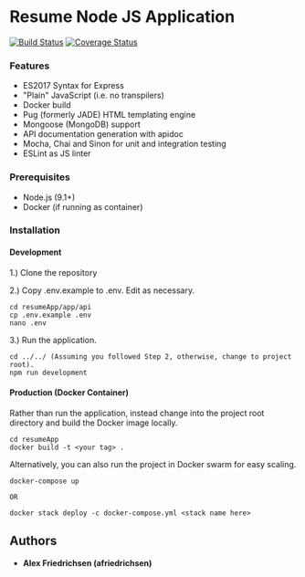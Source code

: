 # Resume Node JS Application
[![Build Status](https://travis-ci.org/afriedrichsen/resumeApp.svg?branch=master)](https://travis-ci.org/afriedrichsen/resumeApp)
[![Coverage Status](https://coveralls.io/repos/github/afriedrichsen/resumeApp/badge.svg?branch=master)](https://coveralls.io/github/afriedrichsen/resumeApp?branch=master)
### Features
* ES2017 Syntax for Express
* "Plain" JavaScript (i.e. no transpilers)
* Docker build
* Pug (formerly JADE) HTML templating engine
* Mongoose (MongoDB) support
* API documentation generation with apidoc
* Mocha, Chai and Sinon for unit and integration testing
* ESLint as JS linter


### Prerequisites

* Node.js (9.1+)
* Docker (if running as container)


### Installation

#### Development
1.) Clone the repository

2.) Copy .env.example to .env. Edit as necessary.
```
cd resumeApp/app/api
cp .env.example .env
nano .env
```

3.) Run the application.
```
cd ../../ (Assuming you followed Step 2, otherwise, change to project root).
npm run development
```
#### Production (Docker Container)

Rather than run the application, instead change into the project root directory and build the Docker image locally.

```
cd resumeApp
docker build -t <your tag> .
```

Alternatively, you can also run the project in Docker swarm for easy scaling.

```
docker-compose up

OR 

docker stack deploy -c docker-compose.yml <stack name here>
```

## Authors

* **Alex Friedrichsen (afriedrichsen)**
